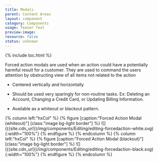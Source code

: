 ```yaml
---
title: Modals
parent: Content Areas
layout: component
category: Components
usage: Teaser Text
preview-image:
resource: false
status: unknown
---
```


{% include toc.html %}

Forced action modals are used when an action could have a potentially harmful
result for a customer. They are used to command the users attention by
obstructing view of all items not related to the action

-   Centered vertically and horizontally

-   Should be used very sparingly for non-routine tasks. Ex: Deleting an
    Account, Changing a Credit Card, or Updating Billing Information.

-   Available as a whiteout or blackout pattern.

<div class="hxRow">
{% column left:"hxCol" %}
{% figure [caption:"Forced Action Modal (whiteout)"] [class:"image bg-light border"] %}
![]({{site.cdn_url}}/img/components/Editing/editing-forcedaction-white.svg){:width="100%"}
{% endfigure %}
{% endcolumn %}
{% column left:"hxCol" %}
{% figure [caption:"Forced Action Modal (blackout)"] [class:"image bg-light border"] %}
![]({{site.cdn_url}}/img/components/Editing/editing-forcedaction-black.svg){:width="100%"}
{% endfigure %}
{% endcolumn %}
</div>
